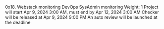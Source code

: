 0x18. Webstack monitoring
DevOps
SysAdmin
monitoring
 Weight: 1
 Project will start Apr 9, 2024 3:00 AM, must end by Apr 12, 2024 3:00 AM
 Checker will be released at Apr 9, 2024 9:00 PM
 An auto review will be launched at the deadline